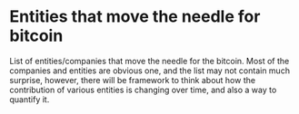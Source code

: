 
# Entities that move the needle for bitcoin

List of entities/companies that move the needle for the bitcoin. Most of the companies and entities are obvious one, and the list may not contain much surprise, however, there will be framework to think about how the contribution of various entities is changing over time, and also a way to quantify it.


<!--stackedit_data:
eyJoaXN0b3J5IjpbLTkyMjE5NjAyNl19
-->